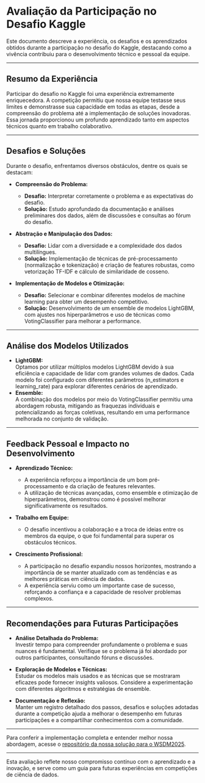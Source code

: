 # Avaliação da Participação no Desafio Kaggle

Este documento descreve a experiência, os desafios e os aprendizados obtidos durante a participação no desafio do Kaggle, destacando como a vivência contribuiu para o desenvolvimento técnico e pessoal da equipe.

---

## Resumo da Experiência

Participar do desafio no Kaggle foi uma experiência extremamente enriquecedora. A competição permitiu que nossa equipe testasse seus limites e demonstrasse sua capacidade em todas as etapas, desde a compreensão do problema até a implementação de soluções inovadoras. Essa jornada proporcionou um profundo aprendizado tanto em aspectos técnicos quanto em trabalho colaborativo.

---

## Desafios e Soluções

Durante o desafio, enfrentamos diversos obstáculos, dentre os quais se destacam:

- **Compreensão do Problema:**  
  - **Desafio:** Interpretar corretamente o problema e as expectativas do desafio.
  - **Solução:** Estudo aprofundado da documentação e análises preliminares dos dados, além de discussões e consultas ao fórum do desafio.
  
- **Abstração e Manipulação dos Dados:**  
  - **Desafio:** Lidar com a diversidade e a complexidade dos dados multilíngues.
  - **Solução:** Implementação de técnicas de pré-processamento (normalização e tokenização) e criação de features robustas, como vetorização TF-IDF e cálculo de similaridade de cosseno.
  
- **Implementação de Modelos e Otimização:**  
  - **Desafio:** Selecionar e combinar diferentes modelos de machine learning para obter um desempenho competitivo.
  - **Solução:** Desenvolvimento de um ensemble de modelos LightGBM, com ajustes nos hiperparâmetros e uso de técnicas como VotingClassifier para melhorar a performance.

---

## Análise dos Modelos Utilizados

- **LightGBM:**  
  Optamos por utilizar múltiplos modelos LightGBM devido à sua eficiência e capacidade de lidar com grandes volumes de dados. Cada modelo foi configurado com diferentes parâmetros (n_estimators e learning_rate) para explorar diferentes cenários de aprendizado.  
- **Ensemble:**  
  A combinação dos modelos por meio do VotingClassifier permitiu uma abordagem robusta, mitigando as fraquezas individuais e potencializando as forças coletivas, resultando em uma performance melhorada no conjunto de validação.

---

## Feedback Pessoal e Impacto no Desenvolvimento

- **Aprendizado Técnico:**  
  - A experiência reforçou a importância de um bom pré-processamento e da criação de features relevantes.
  - A utilização de técnicas avançadas, como ensemble e otimização de hiperparâmetros, demonstrou como é possível melhorar significativamente os resultados.
  
- **Trabalho em Equipe:**  
  - O desafio incentivou a colaboração e a troca de ideias entre os membros da equipe, o que foi fundamental para superar os obstáculos técnicos.
  
- **Crescimento Profissional:**  
  - A participação no desafio expandiu nossos horizontes, mostrando a importância de se manter atualizado com as tendências e as melhores práticas em ciência de dados.
  - A experiência serviu como um importante case de sucesso, reforçando a confiança e a capacidade de resolver problemas complexos.

---

## Recomendações para Futuras Participações

- **Análise Detalhada do Problema:**  
  Investir tempo para compreender profundamente o problema e suas nuances é fundamental. Verifique se o problema já foi abordado por outros participantes, consultando fóruns e discussões.
  
- **Exploração de Modelos e Técnicas:**  
  Estudar os modelos mais usados e as técnicas que se mostraram eficazes pode fornecer insights valiosos. Considere a experimentação com diferentes algoritmos e estratégias de ensemble.
  
- **Documentação e Reflexão:**  
  Manter um registro detalhado dos passos, desafios e soluções adotadas durante a competição ajuda a melhorar o desempenho em futuras participações e a compartilhar conhecimentos com a comunidade.

---

Para conferir a implementação completa e entender melhor nossa abordagem, acesse o [repositório da nossa solução para o WSDM2025](https://github.com/AllanCristiano/WSDM2025).

---

Esta avaliação reflete nosso compromisso contínuo com o aprendizado e a inovação, e serve como um guia para futuras experiências em competições de ciência de dados.
